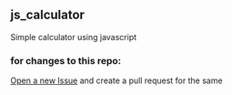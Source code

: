 ## js_calculator
 Simple calculator using javascript

### for changes to this repo:
[Open a new Issue](https://github.com/mkeshavgarg/car_drive/issues) and create a pull request for the same



